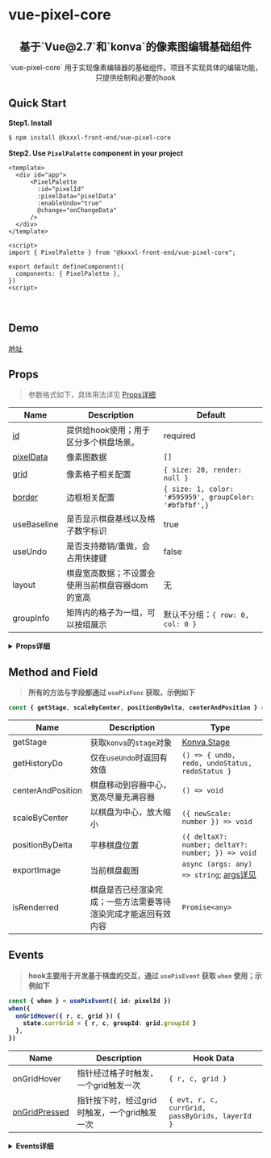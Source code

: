 # vue-pixel-core

<h2 align="center"> 基于`Vue@2.7`和`konva`的像素图编辑基础组件 </h2>
<p align="center">`vue-pixel-core` 用于实现像素编辑器的基础组件。项目不实现具体的编辑功能，只提供绘制和必要的hook</p>

## Quick Start

**Step1. Install**

```bash
$ npm install @kxxxl-front-end/vue-pixel-core
```

**Step2. Use `PixelPalette` component in your project**

```
<template>
  <div id="app">
      <PixelPalette
        :id="pixelId"
        :pixelData="pixelData"
        :enableUndo="true"
        @change="onChangeData"
      />
  </div>
</template>

<script>
import { PixelPalette } from "@kxxxl-front-end/vue-pixel-core";

export default defineComponent({
  components: { PixelPalette },
})
<script>
```

<br/>

## Demo

[地址](https://kxxxlfe.github.io/vue-pixel-core/)

## Props

> 参数格式如下，具体用法详见 [Props详细](#props-head)

| Name                        | Description                                    | Default                                                |
|-----------------------------|------------------------------------------------|--------------------------------------------------------|
| [id](#api-id)               | 提供给hook使用；用于区分多个棋盘场景。           | required                                               |
| [pixelData](#api-pixelData) | 像素图数据                                     | `[]`                                                   |
| [grid](#api-grid)           | 像素格子相关配置                               | `{ size: 20, render: null }`                           |
| [border](#api-border)       | 边框相关配置                                   | `{ size: 1, color: '#595959', groupColor: '#bfbfbf',}` |
| useBaseline                 | 是否显示棋盘基线以及格子数字标识               | true                                                   |
| useUndo                     | 是否支持撤销/重做，会占用快捷键                 | false                                                  |
| layout                      | 棋盘宽高数据；不设置会使用当前棋盘容器dom的宽高 | 无                                                     |
| groupInfo                   | 矩阵内的格子为一组，可以按组展示                | 默认不分组：`{ row: 0, col: 0 }`            |

<details>

<summary id="props-head"><b>Props详细<b></summary>

<section id="api-id">
  <h4>id</h4>

  ```typescript
  import { usePixFunc, usePixEvent } from '@kxxxl-front-end/vue-pixel-core'

  const { getStage, scaleByCenter, centerAndPosition } = usePixFunc({ id: pixelId })
  const { when } = usePixEvent({ id: pixelId })
  ```
</section>

<section id="api-pixelData">
 <h4>pixelData</h4>

  - 为了实现多层编辑，需要一个3维数组格式如下

  ```typescript
  // 每个格子数据
  interface PixelGridData {
    color?: string // 当前格子色值
    disabled?: boolean // 格子是否可以编辑
    [key: string]: any // 可以添加自定义字段，用于自定义格子渲染
  }

  // 每一层数据
  interface PixelLayerData {
    id: string
    name: string
    zIndex: number
    grids: PixelGridData[][]
  }

  // pixelData格式
  type PixelData = PixelLayerData[]
  ```
  
  - [样例数据](https://github.com/kxxxlfe/vue-pixel-core/blob/main/examples/data.json)
</section>

<section id="api-grid">
  <h4>grid</h4>

  - demo
  
  ```html
    <PixelPalette
      :id="pixelId"
      :pixelData="pixelData"
      :grid="{ size: 20, render: CustomGrid }"
    />
  ```

  - 说明
    - size: 格子尺寸
    - render: 传递一个vue组件，用于自定义渲染每一个格子

  - render实例

  ```typescript

  <template>
    <KGroup :width="gridSize" :height="gridSize">
      <KRect :config="rectConfig" :x="0" :y="0" :width="gridSize" :height="gridSize" />
      <KText v-if="grid.colorIdx" :config="{ x: 18, y: 18, align: 'right', fill: '#fff'}" />
      <KImage v-if="grid.isQuill" :config="{ x: 18, y: 18, image: quillImage }" />
    </KGroup>
  </template>

  <script lang="ts">
  // 自定义树形，支持自定义节点
  import { PropType, computed, defineComponent, ref } from 'vue'
  import { KonvaComps, PixelGridData } from '@kxxxl-front-end/vue-pixel-core'

  import quillPng from './quill.png'
  const quillImage = new Image()
  quillImage.src = quillPng // konva要求传递的image数据

  const { KText, KGroup, KRect, KImage } = KonvaComps

  export default defineComponent({
    name: 'CustomGrid',
    components: { KText, KGroup, KRect, KImage },
    props: {
      grid: { type: Object as PropType<PixelGridData>, required: true }, // 当前渲染的格子
      isHover: Boolean, // 指针是否经过格子
      // 格子所在行列数
      row: { type: Number, required: true }, 
      col: { type: Number, required: true },
    },
    setup(props, { emit }) {

      return { quillImage }
    },
  })
  </script>

  ```
</section>

</details>

## Method and Field

> 所有的方法与字段都通过 `usePixFunc` 获取，示例如下

```typescript
const { getStage, scaleByCenter, positionByDelta, centerAndPosition } = usePixFunc({ id: pixelId })
```

| Name              | Description                                                   | Type                                                                                                  |
|-------------------|---------------------------------------------------------------|-------------------------------------------------------------------------------------------------------|
| getStage          | 获取`konva`的`stage`对象                                      | [Konva.Stage](https://konvajs.org/docs/overview.html)                                                 |
| getHistoryDo      | 仅在`useUndo`时返回有效值                                     | `() => { undo, redo, undoStatus, redoStatus }`                                                        |
| centerAndPosition | 棋盘移动到容器中心，宽高尽量充满容器                           | `() => void`                                                                                          |
| scaleByCenter     | 以棋盘为中心，放大缩小                                         | `({ newScale: number }) => void`                                                                      |
| positionByDelta   | 平移棋盘位置                                                  | `({ deltaX?: number; deltaY?: number; }) => void`                                                     |
| exportImage       | 当前棋盘截图                                                  | `async (args: any) => string`; [args详见](https://konvajs.org/api/Konva.Group.html#toDataURL__anchor) |
| isRenderred       | 棋盘是否已经渲染完成；一些方法需要等待渲染完成才能返回有效内容 | `Promise<any>`                                                                                        |

## Events

> hook主要用于开发基于棋盘的交互，通过 `usePixEvent` 获取 `when` 使用；示例如下

```typescript
const { when } = usePixEvent({ id: pixelId })
when({
  onGridHover({ r, c, grid }) {
    state.currGrid = { r, c, groupId: grid.groupId }
  },
})
```

| Name                                  | Description                                | Hook Data                                       |
|---------------------------------------|--------------------------------------------|-------------------------------------------------|
| onGridHover                           | 指针经过格子时触发，一个grid触发一次        | `{ r, c, grid }`                                |
| [onGridPressed](#event-onGridPressed) | 指针按下时，经过grid时触发，一个grid触发一次 | `{ evt, r, c, currGrid, passByGrids, layerId }` |

<details>

<summary id="props-head"><b>Events详细<b></summary>

<section id="event-onGridPressed">
  <h4>onGridPressed</h4> 
  
  参数说明

  ```typescript
  type GridPressedParams = {
    evt: PointerEvent; // 原始事件
    r: number; // 格子行列数
    c: number;
    currGrid: PixelGridData; // 当前触发的格子数据
    layerId: string | number; // 当前触发的格子所在layer
    passGrids: PixelGridData[]; // 本次按下后，已经过的格子数组
  };
  ```
</section>
